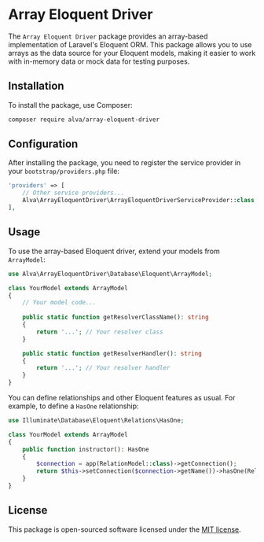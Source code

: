 # Array Eloquent Driver

The `Array Eloquent Driver` package provides an array-based implementation of Laravel's Eloquent ORM. This package allows you to use arrays as the data source for your Eloquent models, making it easier to work with in-memory data or mock data for testing purposes.

## Installation

To install the package, use Composer:

``` bash
composer require alva/array-eloquent-driver
```

## Configuration

After installing the package, you need to register the service provider in your `bootstrap/providers.php` file:

```php
'providers' => [
    // Other service providers...
    Alva\ArrayEloquentDriver\ArrayEloquentDriverServiceProvider::class,
],
```

## Usage

To use the array-based Eloquent driver, extend your models from `ArrayModel`:

```php
use Alva\ArrayEloquentDriver\Database\Eloquent\ArrayModel;

class YourModel extends ArrayModel
{
    // Your model code...
    
    public static function getResolverClassName(): string
    {
        return '...'; // Your resolver class
    }

    public static function getResolverHandler(): string
    {
        return '...'; // Your resolver handler
    }
}
```

You can define relationships and other Eloquent features as usual. For example, to define a `HasOne` relationship:

```php
use Illuminate\Database\Eloquent\Relations\HasOne;

class YourModel extends ArrayModel
{
    public function instructor(): HasOne
    {
        $connection = app(RelationModel::class)->getConnection();
        return $this->setConnection($connection->getName())->hasOne(RelationModel::class);
    }
}
```

## License

This package is open-sourced software licensed under the [MIT license](LICENSE).
```
